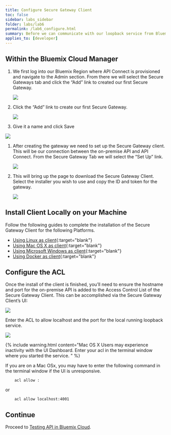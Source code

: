 ```yaml
---
title: Configure Secure Gateway Client 
toc: false
sidebar: labs_sidebar
folder: labs/lab6
permalink: /lab6_configure.html
summary: Before we can communicate with our loopback service from Bluemix Cloud, we will need a Secure Gateway to access our service locally.
applies_to: [developer]
---
```

 

## Within the Bluemix Cloud Manager

1. We first log into our Bluemix Region where API Connect is provisioned and navigate to the Admin section. From there we will select the Secure Gateways tab and click the “Add” link to created our first Secure Gateway.

    ![](./images/captures/sg-admin.png)

1. Click the “Add” link to create our first Secure Gateway.

    ![](./images/captures/cloud-admin.png)

1. Give it a name and click Save

![](./images/captures/create-sg.png)

1. After creating the gateway we need to set up the Secure Gateway client. This will be our connection between the on-premise API and API Connect. From the Secure Gateway Tab we will select the “Set Up” link.

    ![](./images/captures/secure-gateway.png)

1. This will bring up the page to download the Secure Gateway Client. Select the installer you wish to use and copy the ID and token for the gateway.

    ![](./images/captures/setup-gateway.png)


## Install Client Locally on your Machine

Follow the following guides to complete the installation of the Secure Gateway Client for the following Platforms. 

+ [Using Linux as client](https://console.bluemix.net/docs/services/SecureGateway/sg_025.html#sg_025){:target="blank"}
+ [Using Mac OS X as client](https://console.bluemix.net/docs/services/SecureGateway/sg_047.html#sg_047){:target="blank"}
+ [Using Microsoft Windows as client](https://console.bluemix.net/docs/services/SecureGateway/sg_053.html#sg_053){:target="blank"}
+ [Using Docker as client](https://console.bluemix.net/docs/services/SecureGateway/sg_003.html#sg_003){:target="blank"}

## Configure the ACL 

Once the install of the client is finished, you’ll need to ensure the hostname and port for the on-premise API is added to the Access Control List of the Secure Gateway Client. This can be accomplished via the Secure Gateway Client’s UI:

![](./images/captures/sg-dashboard.png)

Enter the ACL to allow localhost and the port for the local running loopback service. 

![](./images/captures/acl-client.png)

{% include warning.html content="Mac OS X Users may experience inactivity with the UI Dashboard.  Enter your acl in the terminal window where you started the service.
" %}

If you are on a Mac OSx, you may have to enter the following command in the terminal window if the UI is unresponsive.

```shell
    acl allow :
```
or 

```shell
    acl allow localhost:4001
```

## Continue

Proceed to [Testing API in Bluemix Cloud](lab6_testing.html).